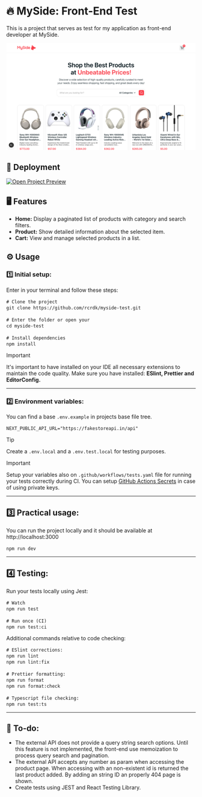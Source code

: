 # 🔥 MySide: Front-End Test
This is a project that serves as test for my application as front-end developer at MySide.

<img alt="MySide Test App Preview" src="https://github.com/rcrdk/myside-test/blob/main/public/app-presentation.png?raw=true" />

## 🔗 Deployment

[<img alt="Open Project Preview" src="https://img.shields.io/badge/-Open%20Project%20Preview-000000?style=for-the-badge&logo=vercel" />](https://myside-test.vercel.app)


## 🖥️ Features
- **Home:** Display a paginated list of products with category and search filters.
- **Product:** Show detailed information about the selected item.
- **Cart:** View and manage selected products in a list.

## ⚙️ Usage

### 1️⃣ Initial setup:
Enter in your terminal and follow these steps:

```shell
# Clone the project
git clone https://github.com/rcrdk/myside-test.git

# Enter the folder or open your 
cd myside-test

# Install dependencies
npm install
```

> [!IMPORTANT]
> It's important to have installed on your IDE all necessary extensions to maintain the code quality. Make sure you have installed: **ESlint, Prettier and EditorConfig.**

---

### 2️⃣ Environment variables:
You can find a base `.env.example` in projects base file tree. 

```shell
NEXT_PUBLIC_API_URL="https://fakestoreapi.in/api"
```

> [!TIP]
> Create a `.env.local` and a `.env.test.local` for testing purposes.

> [!IMPORTANT]
> Setup your variables also on `.github/workflows/tests.yaml` file for running your tests correctly during CI. You can setup [GitHub Actions Secrets](https://docs.github.com/en/actions/writing-workflows/choosing-what-your-workflow-does/store-information-in-variables) in case of using private keys.

---

## 3️⃣ Practical usage:
You can run the project locally and it should be available at http://localhost:3000

```shell
npm run dev
```

---

## 4️⃣ Testing:
Run your tests locally using Jest:

```shell
# Watch
npm run test

# Run once (CI)
npm run test:ci
```

Additional commands relative to code checking:

```shell
# ESlint corrections:
npm run lint
npm run lint:fix

# Prettier formatting:
npm run format
npm run format:check

# Typescript file checking:
npm run test:ts
```

---

## 🔖 To-do:
- The external API does not provide a query string search options. Until this feature is not implemented, the front-end use memoization to process query search and pagination.
- The external API accepts any number as param when accessing the product page. When accessing with an non-existent id is returned the last product added. By adding an string ID an properly 404 page is shown.
- Create tests using JEST and React Testing Library.
